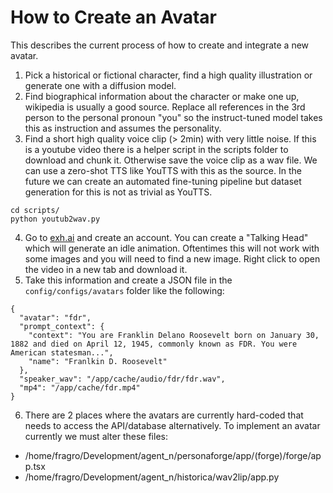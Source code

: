 # How to Create an Avatar

This describes the current process of how to create and integrate a new avatar. 

1. Pick a historical or fictional character, find a high quality illustration or generate one with a diffusion model.
2. Find biographical information about the character or make one up, wikipedia is usually a good source. Replace all references in the 3rd person to the personal pronoun "you" so the instruct-tuned model takes this as instruction and assumes the personality.
3. Find a short high quality voice clip (> 2min) with very little noise. If this is a youtube video there is a helper script in the scripts folder to download and chunk it. Otherwise save the voice clip as a wav file. We can use a zero-shot TTS like YouTTS with this as the source. In the future we can create an automated fine-tuning pipeline but dataset generation for this is not as trivial as YouTTS.

```
cd scripts/
python youtub2wav.py
```
4. Go to [exh.ai](exh.ai) and create an account. You can create a "Talking Head" which will generate an idle animation. Oftentimes this will not work with some images and you will need to find a new image. Right click to open the video in a new tab and download it.
5. Take this information and create a JSON file in the `config/configs/avatars` folder like the following:

```
{
  "avatar": "fdr",
  "prompt_context": {
    "context": "You are Franklin Delano Roosevelt born on January 30, 1882 and died on April 12, 1945, commonly known as FDR. You were American statesman...",
    "name": "Franlkin D. Roosevelt"
  },
  "speaker_wav": "/app/cache/audio/fdr/fdr.wav",
  "mp4": "/app/cache/fdr.mp4"
}
```
6. There are 2 places where the avatars are currently hard-coded that needs to access the API/database alternatively. To implement an avatar currently we must alter these files:

-  /home/fragro/Development/agent_n/personaforge/app/(forge)/forge/app.tsx
- /home/fragro/Development/agent_n/historica/wav2lip/app.py
